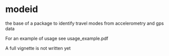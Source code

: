 # modeid
the base of a package to identify travel modes from accelerometry and gps data

For an example of usage see usage_example.pdf

A full vignette is not written yet
